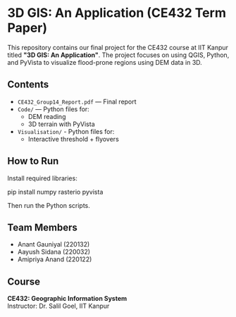 # 3D GIS: An Application (CE432 Term Paper)

This repository contains our final project for the CE432 course at IIT Kanpur titled **"3D GIS: An Application"**. The project focuses on using QGIS, Python, and PyVista to visualize flood-prone regions using DEM data in 3D.

##  Contents

- `CE432_Group14_Report.pdf` — Final report
- `Code/` — Python files for:
  - DEM reading
  - 3D terrain with PyVista
- `Visualisation/` - Python files for:
    - Interactive threshold + flyovers

##  How to Run

Install required libraries:

pip install numpy rasterio pyvista


Then run the Python scripts.

##  Team Members

- Anant Gauniyal (220132)  
- Aayush Sidana (220032)  
- Amipriya Anand (220122)

##  Course

**CE432: Geographic Information System**  
Instructor: Dr. Salil Goel, IIT Kanpur
